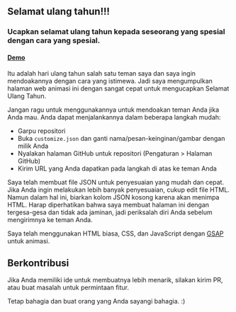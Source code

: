 ## Selamat ulang tahun!!!

### Ucapkan selamat ulang tahun kepada seseorang yang spesial dengan cara yang spesial.

#### [Demo](https://ricoagsta.my.id/Template-Birthday/)

Itu adalah hari ulang tahun salah satu teman saya dan saya ingin mendoakannya dengan cara yang istimewa. Jadi saya mengumpulkan halaman web animasi ini dengan sangat cepat untuk mengucapkan Selamat Ulang Tahun.

Jangan ragu untuk menggunakannya untuk mendoakan teman Anda jika Anda mau.
Anda dapat menjalankannya dalam beberapa langkah mudah:

- Garpu repositori
- Buka `customize.json` dan ganti nama/pesan-keinginan/gambar dengan milik Anda
- Nyalakan halaman GitHub untuk repositori (Pengaturan > Halaman GitHub)
- Kirim URL yang Anda dapatkan pada langkah di atas ke teman Anda

Saya telah membuat file JSON untuk penyesuaian yang mudah dan cepat. Jika Anda ingin melakukan lebih banyak penyesuaian, cukup edit file HTML. Namun dalam hal ini, biarkan kolom JSON kosong karena akan menimpa HTML. Harap diperhatikan bahwa saya membuat halaman ini dengan tergesa-gesa dan tidak ada jaminan, jadi periksalah diri Anda sebelum mengirimnya ke teman Anda.

Saya telah menggunakan HTML biasa, CSS, dan JavaScript dengan [GSAP](https://greensock.com/gsap) untuk animasi.

## Berkontribusi

Jika Anda memiliki ide untuk membuatnya lebih menarik, silakan kirim PR, atau buat masalah untuk permintaan fitur.

Tetap bahagia dan buat orang yang Anda sayangi bahagia. :)
